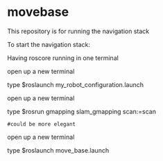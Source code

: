 # movebase
This repository is for running the navigation stack


To start the navigation stack:

  Having roscore running in one terminal
  
  open up a new terminal
  
  type $roslaunch my_robot_configuration.launch
  
  open up a new terminal
  
  type $rosrun gmapping slam_gmapping scan:=scan
  
    #could be more elegant
    
   open up a new terminal
   
  type $roslaunch move_base.launch
  

